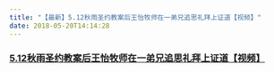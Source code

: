 ```yaml
---
title: "【最新】5.12秋雨圣约教案后王怡牧师在一弟兄追思礼拜上证道【视频】"
date: 2018-05-20T14:14:28
---
```


### [5.12秋雨圣约教案后王怡牧师在一弟兄追思礼拜上证道【视频】](https://yadi.sk/i/BfRfiFW63WEeBr)